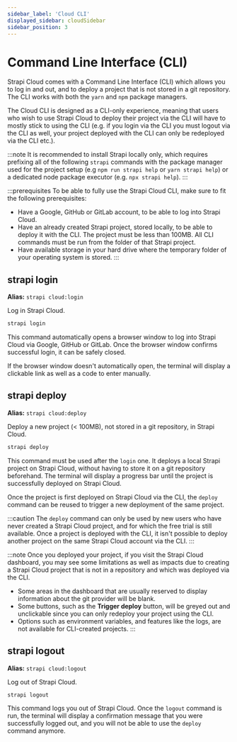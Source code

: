 ```yaml
---
sidebar_label: 'Cloud CLI'
displayed_sidebar: cloudSidebar
sidebar_position: 3
---
```


# Command Line Interface (CLI)

Strapi Cloud comes with a Command Line Interface (CLI) which allows you to log in and out, and to deploy a project that is not stored in a git repository. The CLI works with both the `yarn` and `npm` package managers.

The Cloud CLI is designed as a CLI-only experience, meaning that users who wish to use Strapi Cloud to deploy their project via the CLI will have to mostly stick to using the CLI (e.g. if you login via the CLI you must logout via the CLI as well, your project deployed with the CLI can only be redeployed via the CLI etc.).

:::note
It is recommended to install Strapi locally only, which requires prefixing all of the following `strapi` commands with the package manager used for the project setup (e.g `npm run strapi help` or `yarn strapi help`) or a dedicated node package executor (e.g. `npx strapi help`).
:::

:::prerequisites
To be able to fully use the Strapi Cloud CLI, make sure to fit the following prerequisites:
- Have a Google, GitHub or GitLab account, to be able to log into Strapi Cloud.
- Have an already created Strapi project, stored locally, to be able to deploy it with the CLI. The project must be less than 100MB. All CLI commands must be run from the folder of that Strapi project.
- Have available storage in your hard drive where the temporary folder of your operating system is stored.
:::

## strapi login

**Alias:** `strapi cloud:login`

Log in Strapi Cloud.

```bash
strapi login
```

This command automatically opens a browser window to log into Strapi Cloud via Google, GitHub or GitLab. Once the browser window confirms successful login, it can be safely closed.

If the browser window doesn't automatically open, the terminal will display a clickable link as well as a code to enter manually.

## strapi deploy

**Alias:** `strapi cloud:deploy`

Deploy a new project (< 100MB), not stored in a git repository, in Strapi Cloud.

```bash
strapi deploy
```

This command must be used after the `login` one. It deploys a local Strapi project on Strapi Cloud, without having to store it on a git repository beforehand. The terminal will display a progress bar until the project is successfully deployed on Strapi Cloud.

Once the project is first deployed on Strapi Cloud via the CLI, the `deploy` command can be reused to trigger a new deployment of the same project.

:::caution
The `deploy` command can only be used by new users who have never created a Strapi Cloud project, and for which the free trial is still available. Once a project is deployed with the CLI, it isn't possible to deploy another project on the same Strapi Cloud account via the CLI.
:::

:::note
Once you deployed your project, if you visit the Strapi Cloud dashboard, you may see some limitations as well as impacts due to creating a Strapi Cloud project that is not in a repository and which was deployed via the CLI.

- Some areas in the dashboard that are usually reserved to display information about the git provider will be blank.
- Some buttons, such as the **Trigger deploy** button, will be greyed out and unclickable since you can only redeploy your project using the CLI.
- Options such as environment variables, and features like the logs, are not available for CLI-created projects. <!-- to be confirmed -->
:::

## strapi logout

**Alias:** `strapi cloud:logout`

Log out of Strapi Cloud.

```bash
strapi logout
```

This command logs you out of Strapi Cloud. Once the `logout` command is run, the terminal will display a confirmation message that you were successfully logged out, and you will not be able to use the `deploy` command anymore.